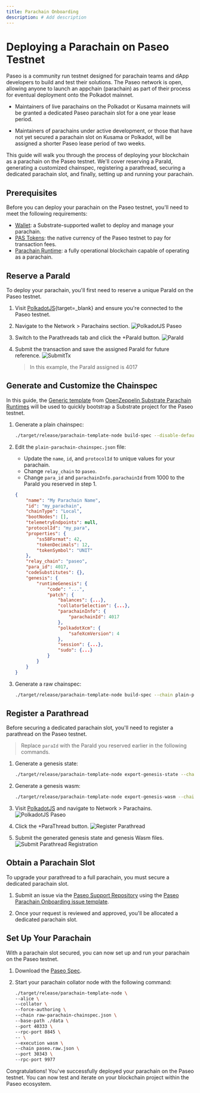 ```yaml
---
title: Parachain Onboarding
description: # Add description
---
```


# Deploying a Parachain on Paseo Testnet

Paseo is a community run testnet designed for parachain teams and dApp developers to build and test their solutions. The Paseo network is open, allowing anyone to launch an appchain (parachain) as part of their process for eventual deployment onto the Polkadot mainnet.

- Maintainers of live parachains on the Polkadot or Kusama mainnets will be granted a dedicated Paseo parachain slot for a one year lease period.

- Maintainers of parachains under active development, or those that have not yet secured a parachain slot on Kusama or Polkadot, will be assigned a shorter Paseo lease period of two weeks.

This guide will walk you through the process of deploying your blockchain as a parachain on the Paseo testnet. We'll cover reserving a ParaId, generating a customized chainspec, registering a parathread, securing a dedicated parachain slot, and finally, setting up and running your parachain.

## Prerequisites

Before you can deploy your parachain on the Paseo testnet, you'll need to meet the following requirements:

[//]: <> (//TODO: Add links to the following items)

- [Wallet](): a Substrate-supported wallet to deploy and manage your parachain.
- [PAS Tokens](): the native currency of the Paseo testnet to pay for transaction fees.
- [Parachain Runtime](): a fully operational blockchain capable of operating as a parachain.

## Reserve a ParaId

To deploy your parachain, you'll first need to reserve a unique ParaId on the Paseo testnet.

1. Visit [PolkadotJS](https://polkadot.js.org/apps/?rpc=wss%3A%2F%2Fpaseo-rpc.dwellir.com#/explorer){target=_blank} and ensure you're connected to the Paseo testnet.

2. Navigate to the Network > Parachains section.
    ![PolkadotJS Paseo](../images/paseo-testnet/onboarding/onboarding-1.webp)

3. Switch to the Parathreads tab and click the +ParaId button.
    ![ParaId](../images/paseo-testnet/onboarding/onboarding-2.webp)

4. Submit the transaction and save the assigned ParaId for future reference.
    ![SubmitTx](../images/paseo-testnet/onboarding/onboarding-3.webp)

    > In this example, the ParaId assigned is 4017

## Generate and Customize the Chainspec

In this guide, the [Generic template](https://github.com/OpenZeppelin/polkadot-runtime-templates/tree/v1.0.0) from [OpenZeppelin Substrate Parachain Runtimes](https://docs.openzeppelin.com/substrate-runtimes/1.0.0/) will be used to quickly bootstrap a Substrate project for the Paseo testnet.

1. Generate a plain chainspec:

    ```bash
    ./target/release/parachain-template-node build-spec --disable-default-bootnode > plain-parachain-chainspec.json
    ```

2. Edit the `plain-parachain-chainspec.json` file:
    - Update the `name`, `id`, and `protocolId` to unique values for your parachain.
    - Change `relay_chain` to `paseo`.
    - Change `para_id` and `parachainInfo.parachainId` from 1000 to the ParaId you reserved in step 1.

    ```json
    {
        "name": "My Parachain Name",
        "id": "my_parachain",
        "chainType": "Local",
        "bootNodes": [],
        "telemetryEndpoints": null,
        "protocolId": "my_para",
        "properties": {
            "ss58Format": 42,
            "tokenDecimals": 12,
            "tokenSymbol": "UNIT"
        },
        "relay_chain": "paseo",
        "para_id": 4017,
        "codeSubstitutes": {},
        "genesis": {
            "runtimeGenesis": {
                "code": "...",
                "patch": {
                    "balances": {...},
                    "collatorSelection": {...},
                    "parachainInfo": {
                        "parachainId": 4017
                    },
                    "polkadotXcm": {
                        "safeXcmVersion": 4
                    },
                    "session": {...},
                    "sudo": {...}
                }
            }
        }
    }
    ```

3. Generate a raw chainspec:

    ```bash
    ./target/release/parachain-template-node build-spec --chain plain-parachain-chainspec.json --disable-default-bootnode --raw > raw-parachain-chainspec.json
    ```

## Register a Parathread

Before securing a dedicated parachain slot, you'll need to register a parathread on the Paseo testnet. 

> Replace `paraId` with the ParaId you reserved earlier in the following commands.

1. Generate a genesis state:

    ```bash
    ./target/release/parachain-template-node export-genesis-state --chain raw-parachain-chainspec.json para-<paraId>-genesis-state
    ```

2. Generate a genesis wasm:

    ```bash
    ./target/release/parachain-template-node export-genesis-wasm --chain raw-parachain-chainspec.json para-<paraId>-wasm
    ```

3. Visit [PolkadotJS](https://polkadot.js.org/apps/?rpc=wss%3A%2F%2Fpaseo-rpc.dwellir.com#/explorer) and navigate to Network > Parachains.
    ![PolkadotJS Paseo](../images/paseo-testnet/onboarding/onboarding-1.webp)

4. Click the +ParaThread button.
    ![Register Parathread](../images/paseo-testnet/onboarding/onboarding-4.webp)

5. Submit the generated genesis state and genesis Wasm files.
    ![Submit Parathread Registration](../images/paseo-testnet/onboarding/onboarding-5.webp)

[//]: <> (//TODO: This last extrinsic is failing with Insufficient balance. Need to investigate further.)

## Obtain a Parachain Slot

To upgrade your parathread to a full parachain, you must secure a dedicated parachain slot.

1. Submit an issue via the [Paseo Support Repository](https://github.com/paseo-network/support) using the [Paseo Parachain Onboarding issue template](https://github.com/paseo-network/support/issues/new/choose).

2. Once your request is reviewed and approved, you'll be allocated a dedicated parachain slot.


## Set Up Your Parachain

With a parachain slot secured, you can now set up and run your parachain on the Paseo testnet.

1. Download the [Paseo Spec](https://github.com/paseo-network/runtimes/blob/main/chain-specs/paseo.raw.json).

2. Start your parachain collator node with the following command:

    ```bash
    ./target/release/parachain-template-node \
    --alice \
    --collator \
    --force-authoring \
    --chain raw-parachain-chainspec.json \
    --base-path ./data \
    --port 40333 \
    --rpc-port 8845 \
    -- \
    --execution wasm \
    --chain paseo.raw.json \
    --port 30343 \
    --rpc-port 9977
    ```

Congratulations! You've successfully deployed your parachain on the Paseo testnet. You can now test and iterate on your blockchain project within the Paseo ecosystem.